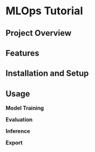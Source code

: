 # MLOps Tutorial

## Project Overview

## Features

## Installation and Setup

## Usage

**Model Training**

**Evaluation**

**Inference**

**Export**
